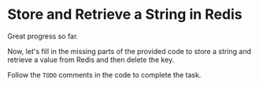 # Store and Retrieve a String in Redis

Great progress so far.

Now, let's fill in the missing parts of the provided code to store a string and retrieve a value from Redis and then delete the key.

Follow the `TODO` comments in the code to complete the task.